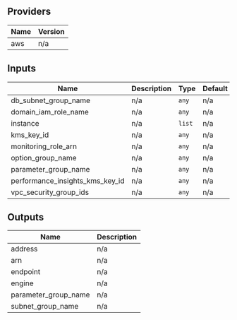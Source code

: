 ## Providers

| Name | Version |
|------|---------|
| aws | n/a |

## Inputs

| Name | Description | Type | Default | Required |
|------|-------------|------|---------|:-----:|
| db\_subnet\_group\_name | n/a | `any` | n/a | yes |
| domain\_iam\_role\_name | n/a | `any` | n/a | yes |
| instance | n/a | `list` | n/a | yes |
| kms\_key\_id | n/a | `any` | n/a | yes |
| monitoring\_role\_arn | n/a | `any` | n/a | yes |
| option\_group\_name | n/a | `any` | n/a | yes |
| parameter\_group\_name | n/a | `any` | n/a | yes |
| performance\_insights\_kms\_key\_id | n/a | `any` | n/a | yes |
| vpc\_security\_group\_ids | n/a | `any` | n/a | yes |

## Outputs

| Name | Description |
|------|-------------|
| address | n/a |
| arn | n/a |
| endpoint | n/a |
| engine | n/a |
| parameter\_group\_name | n/a |
| subnet\_group\_name | n/a |

